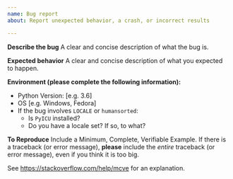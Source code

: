 ```yaml
---
name: Bug report
about: Report unexpected behavior, a crash, or incorrect results

---
```


**Describe the bug**
A clear and concise description of what the bug is.

**Expected behavior**
A clear and concise description of what you expected to happen.

**Environment (please complete the following information):**
 - Python Version: [e.g. 3.6]
 - OS [e.g. Windows, Fedora]
 - If the bug involves `LOCALE` or `humansorted`:
    - Is `PyICU` installed?
    - Do you have a locale set? If so, to what?

**To Reproduce**
Include a Minimum, Complete, Verifiable Example. If there is a traceback (or error message), **please** include the *entire* traceback (or error message), even if you think it is too big.

See https://stackoverflow.com/help/mcve for an explanation.
